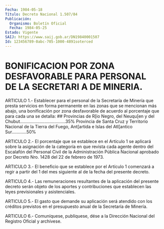 ```yaml
---
Fecha: 1984-05-18
Título: Decreto Nacional 1.507/84
Publicación:
  Organismo: Boletín Oficial
  Fecha: 1984-05-25
Estado: Vigente
SAIJ: https://www.saij.gob.ar/DN19840001507
Id: 123456789-0abc-705-1000-4891soterced
---
```

# BONIFICACION POR ZONA DESFAVORABLE PARA PERSONAL DE LA SECRETARI A DE MINERIA.

<a id="1"></a>
ARTICULO  1.-  Establecer  para  el  personal  de  la Secretaría de Minería que presta servicios en forma permanente en  las  zonas que se  mencionan más abajo, una bonificación por zona desfavorable  de acuerdo al porcentaje que para cada una se detalla: ##  Provincias de R[io Negro, del Neuqu[en  y del Chubut.....................................35%  Provincia de Santa Cruz y Territorio  Nacional de la Tierra del Fuego,  Ant[artida  e  Islas del Atl[antico Sur............50%

<a id="2"></a>
ARTICULO  2.-  El  porcentaje  que se establece en el Artículo 1 se aplicará sobre la asignación de  la  categoría  en que revista cada agente dentro del Escalafón del Personal Civil de la Administración Pública Nacional aprobado por Decreto  Nro. 1428 del 22 de febrero de 1973.

<a id="3"></a>
ARTICULO  3.-  El  beneficio  que  se  establece  por el Artículo 1 comenzará a regir a partir del 1 del mes siguiente  al  de la fecha del presente decreto.

<a id="4"></a>
ARTICULO  4.-  Las  remuneraciones resultantes de la aplicación del presente decreto serán  objeto  de los aportes y contribuciones que establecen las leyes previsionales y asistenciales.

<a id="5"></a>
ARTICULO  5.-  El gasto que demande su aplicación será atendido con los créditos previstos  en el presupuesto anual de la Secretaría de Minería.

<a id="6"></a>
ARTICULO  6.- Comuníquese, publíquese, dése a la Dirección Nacional del Registro Oficial y archívese.